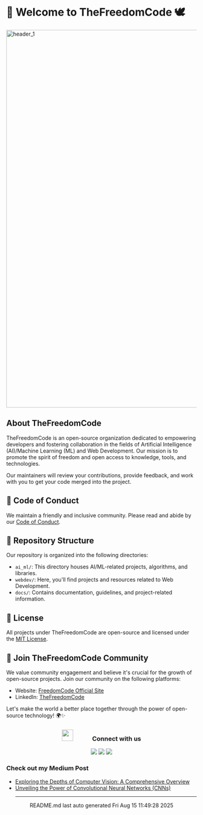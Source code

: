 # 🚀 Welcome to TheFreedomCode 🕊️
<img width="1000" alt="header_1" src="https://user-images.githubusercontent.com/83024561/218009707-54421c29-0e99-440d-8c77-09468d75a7ab.png">




## About TheFreedomCode

TheFreedomCode is an open-source organization dedicated to empowering developers and fostering collaboration in the fields of Artificial Intelligence (AI)/Machine Learning (ML) and Web Development. Our mission is to promote the spirit of freedom and open access to knowledge, tools, and technologies.

Our maintainers will review your contributions, provide feedback, and work with you to get your code merged into the project.

## 📜 Code of Conduct

We maintain a friendly and inclusive community. Please read and abide by our [Code of Conduct](CODE_OF_CONDUCT.md).

## 📂 Repository Structure

Our repository is organized into the following directories:

- `ai_ml/`: This directory houses AI/ML-related projects, algorithms, and libraries.
- `webdev/`: Here, you'll find projects and resources related to Web Development.
- `docs/`: Contains documentation, guidelines, and project-related information.

## 📝 License

All projects under TheFreedomCode are open-source and licensed under the [MIT License](LICENSE).

## 🌟 Join TheFreedomCode Community

We value community engagement and believe it's crucial for the growth of open-source projects. Join our community on the following platforms:

- Website: [FreedomCode Official Site](https://thefreedomcodes.github.io/FreedomCodeSite/)
- LinkedIn: [TheFreedomCode](https://www.linkedin.com/company/thefreedomcode)

Let's make the world a better place together through the power of open-source technology! 🌍✨

<h3 align="center" > <img src="https://media.giphy.com/media/iY8CRBdQXODJSCERIr/giphy.gif" width="30" height="30" style="margin-right: 50px;">Connect with us </h3>

<p align="center">
  <a href="freedomcode12@gmail.com"><img src="https://img.shields.io/badge/gmail-%23D14836.svg?&style=for-the-badge&logo=gmail&logoColor=white" /></a>
  <a href="https://github.com/TheFreedomCode"><img src="https://img.shields.io/badge/GitHub-100000?style=for-the-badge&logo=github&logoColor=white" /></a>
<a href="https://medium.com/@freedomcode12"><img src="https://img.shields.io/badge/Medium-12100E?style=for-the-badge&logo=medium&logoColor=white" /></a>


<br>

### Check out my Medium Post
 - [Exploring the Depths of Computer Vision: A Comprehensive Overview](https://medium.com/@freedomcode12/exploring-the-depths-of-computer-vision-a-comprehensive-overview-40dfaa749c99?source=rss-e5692d3a7993------2)
 - [Unveiling the Power of Convolutional Neural Networks (CNNs)](https://medium.com/@freedomcode12/unveiling-the-power-of-convolutional-neural-networks-cnns-1754fd7bd2de?source=rss-e5692d3a7993------2)<hr>
<div align="center">
README.md last auto generated Fri Aug 15 11:49:28 2025
<br>
</div>
